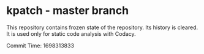 # kpatch - master branch

This repository contains frozen state of the repository.
Its history is cleared. It is used only for static code
analysis with Codacy.

Commit Time: 1698313833